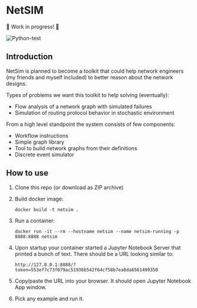 # NetSIM

🚧 Work in progress! 🚧

![Python-test](https://github.com/networmix/NetSim/workflows/Python-test/badge.svg?branch=main)

## Introduction

NetSim is planned to become a toolkit that could help network engineers (my friends and myself included) to better reason about the network designs.

Types of problems we want this toolkit to help solving (eventually):

* Flow analysis of a network graph with simulated failures
* Simulation of routing protocol behavior in stochastic environment

From a high level standpoint the system consists of few components:

* Workflow instructions
* Simple graph library
* Tool to build network graphs from their definitions
* Discrete event simulator

## How to use

1. Clone this repo (or download as ZIP archive)
1. Build docker image:

    ```text
    docker build -t netsim .
    ```

1. Run a container:

    ```text
    docker run -it --rm --hostname netsim --name netsim-running -p 8888:8888 netsim
    ```

1. Upon startup your container started a Jupyter Notebook Server that printed a bunch of text. There should be a URL looking similar to:

    ```text
    http://127.0.0.1:8888/?token=553ef7c73f079ac51936b542f64cf58b7ea8da6561499350
    ```

1. Copy/paste the URL into your browser. It should open Jupyter Notebook App window.
1. Pick any example and run it.
